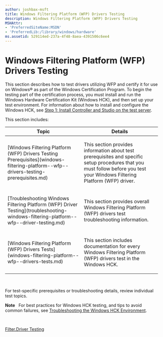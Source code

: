 ```yaml
---
author: joshbax-msft
title: Windows Filtering Platform (WFP) Drivers Testing
description: Windows Filtering Platform (WFP) Drivers Testing
MSHAttr:
- 'PreferredSiteName:MSDN'
- 'PreferredLib:/library/windows/hardware'
ms.assetid: 529114ed-237a-4f48-8aea-4391506c6ee4
---
```


# Windows Filtering Platform (WFP) Drivers Testing


This section describes how to test drivers utilizing WFP and certify it for use on Windows® as part of the Windows Certification Program. To begin the testing part of the certification process, you must install and run the Windows Hardware Certification Kit (Windows HCK), and then set up your test environment. For information about how to install and configure the Windows HCK, see [Step 1: Install Controller and Studio on the test server](step-1-install-controller-and-studio-on-the-test-server.md).

This section includes:

<table>
<colgroup>
<col width="50%" />
<col width="50%" />
</colgroup>
<thead>
<tr class="header">
<th>Topic</th>
<th>Details</th>
</tr>
</thead>
<tbody>
<tr class="odd">
<td><p>[Windows Filtering Platform (WFP) Drivers Testing Prerequisites](windows-filtering-platform--wfp--drivers-testing-prerequisites.md)</p></td>
<td><p>This section provides information about test prerequisites and specific setup procedures that you must follow before you test your Windows Filtering Platform (WFP) driver.</p></td>
</tr>
<tr class="even">
<td><p>[Troubleshooting Windows Filtering Platform (WFP) Driver Testing](troubleshooting-windows-filtering-platform--wfp--driver-testing.md)</p></td>
<td><p>This section provides overall Windows Filtering Platform (WFP) drivers test troubleshooting information.</p></td>
</tr>
<tr class="odd">
<td><p>[Windows Filtering Platform (WFP) Drivers Tests](windows-filtering-platform--wfp--drivers-tests.md)</p></td>
<td><p>This section includes documentation for every Windows Filtering Platform (WFP) drivers test in the Windows HCK.</p></td>
</tr>
</tbody>
</table>

 

For test-specific prerequisites or troubleshooting details, review individual test topics.

**Note**  
For best practices for Windows HCK testing, and tips to avoid common failures, see [Troubleshooting the Windows HCK Environment](troubleshooting-the-windows-hck-environment.md).

 

[Filter.Driver Testing](filterdriver-testing.md)

 

 






